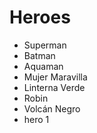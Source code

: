 # Heroes

* Superman
* Batman
* Aquaman
* Mujer Maravilla
* Linterna Verde
* Robin
* Volcán Negro
* hero 1